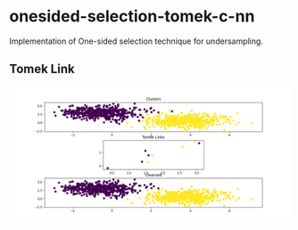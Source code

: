 # onesided-selection-tomek-c-nn
Implementation of One-sided selection technique for undersampling.


## Tomek Link

<img src="https://raw.githubusercontent.com/sajith-rahim/onesided-selection-tomek-c-nn/main/doc/tomek.png?sanitize=true&raw=true" alt="Tomek Link"/>
